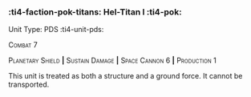 ### :ti4-faction-pok-titans: **Hel-Titan I** :ti4-pok:

Unit Type: PDS :ti4-unit-pds:

<span style="font-variant:small-caps;">Combat 7</span>

<span style="font-variant:small-caps;">Planetary Shield</span> __|__ <span style="font-variant:small-caps;">Sustain Damage</span> __|__ <span style="font-variant:small-caps;">Space Cannon 6</span> __|__ <span style="font-variant:small-caps;">Production 1</span>

This unit is treated as both a structure and a ground force. It cannot be transported.
